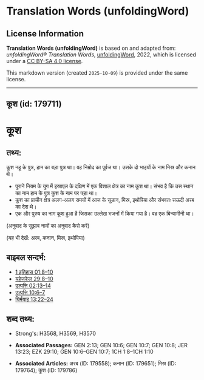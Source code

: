# Translation Words (unfoldingWord)

## License Information

**Translation Words (unfoldingWord)** is based on and adapted from: _unfoldingWord® Translation Words_, [unfoldingWord](https://unfoldingword.org/utw), 2022, which is licensed under a [CC BY-SA 4.0 license](https://creativecommons.org/licenses/by-sa/4.0/legalcode.en).

This markdown version (created `2025-10-09`) is provided under the same license.



--------------------------------

## कूश (id: 179711)

कूश
===

तथ्य:
-----

कूश नहू के पुत्र, हाम का बड़ा पुत्र था। वह निम्रोद का पूर्वज था। उसके दो भाइयों के नाम मिस्र और कनान थे।

* पुराने नियम के युग में इस्राएल के दक्षिण में एक विशाल क्षेत्र का नाम कूश था। संभव है कि उस स्थान का नाम हाम के पुत्र कुश के नाम पर पड़ा था।
* कूश का प्राचीन क्षेत्र अलग\-अलग समयों में आज के सूडान, मिस्र, इथोपिया और संभवतः सऊदी अरब का देश थे।
* एक और पुरुष का नाम कूश हुआ है जिसका उल्लेख भजनों में किया गया है। वह एक बिन्यामीनी था।

(अनुवाद के सुझाव नामों का अनुवाद कैसे करें)

(यह भी देखें: अरब, कनान, मिस्र, इथोपिया)

बाइबल सन्दर्भ:
--------------

* [1 इतिहास 01:8–10](https://ref.ly/1Chr0:0)
* [यहेजकेल 29:8–10](https://ref.ly/Ezek29:8-Ezek29:10)
* [उत्पत्ति 02:13–14](https://ref.ly/Gen2:13-Gen2:14)
* [उत्पत्ति 10:6–7](https://ref.ly/Gen10:6-Gen10:7)
* [यिर्मयाह 13:22–24](https://ref.ly/Jer13:22-Jer13:24)

शब्द तथ्य:
----------

* Strong's: H3568, H3569, H3570

* **Associated Passages:** GEN 2:13; GEN 10:6; GEN 10:7; GEN 10:8; JER 13:23; EZK 29:10; GEN 10:6–GEN 10:7; 1CH 1:8–1CH 1:10
* **Associated Articles:** अरब (ID: 179558); कनान (ID: 179651); मिस्र (ID: 179764); कूश (ID: 179786)

